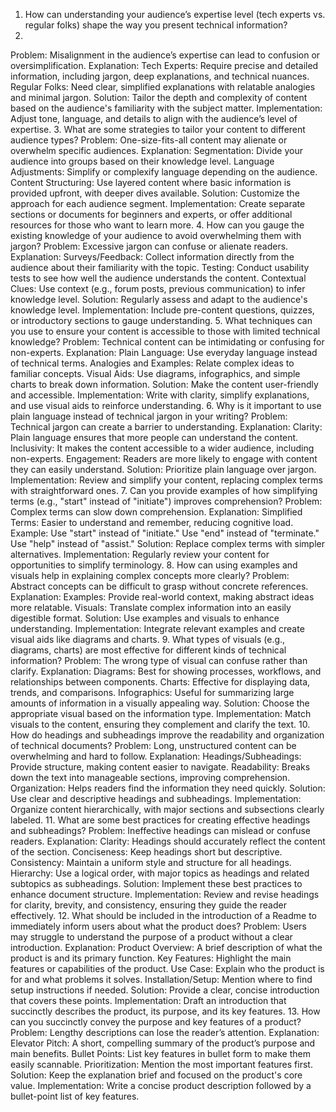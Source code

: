 1. How can understanding your audience’s expertise level (tech experts vs. regular folks) shape the way you present technical information?
2. 
Problem: Misalignment in the audience’s expertise can lead to confusion or oversimplification.
Explanation:
Tech Experts: Require precise and detailed information, including jargon, deep explanations, and technical nuances.
Regular Folks: Need clear, simplified explanations with relatable analogies and minimal jargon.
Solution: Tailor the depth and complexity of content based on the audience's familiarity with the subject matter.
Implementation: Adjust tone, language, and details to align with the audience’s level of expertise.
3. What are some strategies to tailor your content to different audience types?
Problem: One-size-fits-all content may alienate or overwhelm specific audiences.
Explanation:
Segmentation: Divide your audience into groups based on their knowledge level.
Language Adjustments: Simplify or complexify language depending on the audience.
Content Structuring: Use layered content where basic information is provided upfront, with deeper dives available.
Solution: Customize the approach for each audience segment.
Implementation: Create separate sections or documents for beginners and experts, or offer additional resources for those who want to learn more.
4. How can you gauge the existing knowledge of your audience to avoid overwhelming them with jargon?
Problem: Excessive jargon can confuse or alienate readers.
Explanation:
Surveys/Feedback: Collect information directly from the audience about their familiarity with the topic.
Testing: Conduct usability tests to see how well the audience understands the content.
Contextual Clues: Use context (e.g., forum posts, previous communication) to infer knowledge level.
Solution: Regularly assess and adapt to the audience's knowledge level.
Implementation: Include pre-content questions, quizzes, or introductory sections to gauge understanding.
5. What techniques can you use to ensure your content is accessible to those with limited technical knowledge?
Problem: Technical content can be intimidating or confusing for non-experts.
Explanation:
Plain Language: Use everyday language instead of technical terms.
Analogies and Examples: Relate complex ideas to familiar concepts.
Visual Aids: Use diagrams, infographics, and simple charts to break down information.
Solution: Make the content user-friendly and accessible.
Implementation: Write with clarity, simplify explanations, and use visual aids to reinforce understanding.
6. Why is it important to use plain language instead of technical jargon in your writing?
Problem: Technical jargon can create a barrier to understanding.
Explanation:
Clarity: Plain language ensures that more people can understand the content.
Inclusivity: It makes the content accessible to a wider audience, including non-experts.
Engagement: Readers are more likely to engage with content they can easily understand.
Solution: Prioritize plain language over jargon.
Implementation: Review and simplify your content, replacing complex terms with straightforward ones.
7. Can you provide examples of how simplifying terms (e.g., "start" instead of "initiate") improves comprehension?
Problem: Complex terms can slow down comprehension.
Explanation:
Simplified Terms: Easier to understand and remember, reducing cognitive load.
Example:
Use "start" instead of "initiate."
Use "end" instead of "terminate."
Use "help" instead of "assist."
Solution: Replace complex terms with simpler alternatives.
Implementation: Regularly review your content for opportunities to simplify terminology.
8. How can using examples and visuals help in explaining complex concepts more clearly?
Problem: Abstract concepts can be difficult to grasp without concrete references.
Explanation:
Examples: Provide real-world context, making abstract ideas more relatable.
Visuals: Translate complex information into an easily digestible format.
Solution: Use examples and visuals to enhance understanding.
Implementation: Integrate relevant examples and create visual aids like diagrams and charts.
9. What types of visuals (e.g., diagrams, charts) are most effective for different kinds of technical information?
Problem: The wrong type of visual can confuse rather than clarify.
Explanation:
Diagrams: Best for showing processes, workflows, and relationships between components.
Charts: Effective for displaying data, trends, and comparisons.
Infographics: Useful for summarizing large amounts of information in a visually appealing way.
Solution: Choose the appropriate visual based on the information type.
Implementation: Match visuals to the content, ensuring they complement and clarify the text.
10. How do headings and subheadings improve the readability and organization of technical documents?
Problem: Long, unstructured content can be overwhelming and hard to follow.
Explanation:
Headings/Subheadings: Provide structure, making content easier to navigate.
Readability: Breaks down the text into manageable sections, improving comprehension.
Organization: Helps readers find the information they need quickly.
Solution: Use clear and descriptive headings and subheadings.
Implementation: Organize content hierarchically, with major sections and subsections clearly labeled.
11. What are some best practices for creating effective headings and subheadings?
Problem: Ineffective headings can mislead or confuse readers.
Explanation:
Clarity: Headings should accurately reflect the content of the section.
Conciseness: Keep headings short but descriptive.
Consistency: Maintain a uniform style and structure for all headings.
Hierarchy: Use a logical order, with major topics as headings and related subtopics as subheadings.
Solution: Implement these best practices to enhance document structure.
Implementation: Review and revise headings for clarity, brevity, and consistency, ensuring they guide the reader effectively.
12. What should be included in the introduction of a Readme to immediately inform users about what the product does?
Problem: Users may struggle to understand the purpose of a product without a clear introduction.
Explanation:
Product Overview: A brief description of what the product is and its primary function.
Key Features: Highlight the main features or capabilities of the product.
Use Case: Explain who the product is for and what problems it solves.
Installation/Setup: Mention where to find setup instructions if needed.
Solution: Provide a clear, concise introduction that covers these points.
Implementation: Draft an introduction that succinctly describes the product, its purpose, and its key features.
13. How can you succinctly convey the purpose and key features of a product?
Problem: Lengthy descriptions can lose the reader’s attention.
Explanation:
Elevator Pitch: A short, compelling summary of the product’s purpose and main benefits.
Bullet Points: List key features in bullet form to make them easily scannable.
Prioritization: Mention the most important features first.
Solution: Keep the explanation brief and focused on the product's core value.
Implementation: Write a concise product description followed by a bullet-point list of key features.

